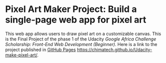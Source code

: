# Pixel Art Maker Project: Build a single-page web app for pixel art

This web app allows users to draw pixel art on a customizable canvas.
This is the Final Project of the phase 1 of the Udacity _Google Africa Challenge Scholarship: Front-End Web Development (Beginner)_.
Here is a link to the project published in [GitHub Pages](https://chimatech.github.io/Udacity-make-pixel-art/) https://chimatech.github.io/Udacity-make-pixel-art/.